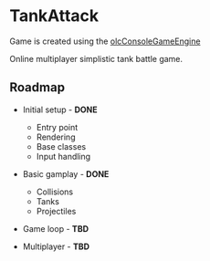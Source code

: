 # TankAttack
Game is created using the [olcConsoleGameEngine](https://github.com/OneLoneCoder)

Online multiplayer simplistic tank battle game.
## Roadmap 
- Initial setup - **DONE**
	- Entry point
	- Rendering
	- Base classes
	- Input handling
- Basic gamplay - **DONE**
	- Collisions
	- Tanks
	- Projectiles

- Game loop - **TBD**
- Multiplayer - **TBD**
